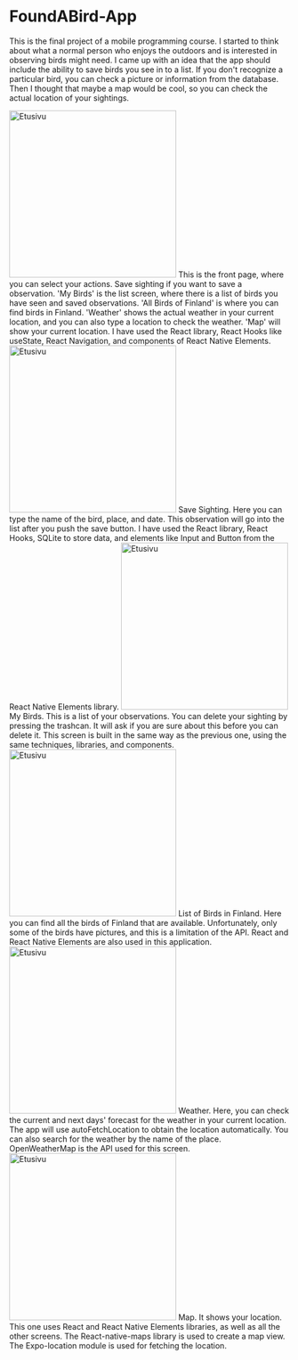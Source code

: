 # FoundABird-App
This is the final project of a mobile programming course. I started to think about what a normal person who enjoys the outdoors and is interested in observing birds might need. I came up with an idea that the app should include the ability to save birds you see in to a list. If you don't recognize a particular bird, you can check a picture or information from the database. Then I thought that maybe a map would be cool, so you can check the actual location of your sightings.
 
<img src="https://raw.githubusercontent.com/villlekorhonen/FoundABird-App/master/images/Homepage.jpg" alt="Etusivu" width="300">
This is the front page, where you can select your actions. Save sighting if you want to save a observation. 'My Birds' is the list screen, where there is a list of birds you have seen and saved observations. 'All Birds of Finland' is where you can find birds in Finland. 'Weather' shows the actual weather in your current location, and you can also type a location to check the weather. 'Map' will show your current location. I have used the React library, React Hooks like useState, React Navigation, and components of React Native Elements.

<img src="https://raw.githubusercontent.com/villlekorhonen/FoundABird-App/master/images/SavePAge.jpg" alt="Etusivu" width="300">
Save Sighting. Here you can type the name of the bird, place, and date. This observation will go into the list after you push the save button. I have used the React library, React Hooks, SQLite to store data, and elements like Input and Button from the React Native Elements library.


<img src="https://raw.githubusercontent.com/villlekorhonen/FoundABird-App/master/images/ListPage.jpg" alt="Etusivu" width="300">
My Birds. This is a list of your observations. You can delete your sighting by pressing the trashcan. It will ask if you are sure about this before you can delete it. This screen is built in the same way as the previous one, using the same techniques, libraries, and components. 


<img src="https://raw.githubusercontent.com/villlekorhonen/FoundABird-App/master/images/BirdDatabase.jpg" alt="Etusivu" width="300">
List of Birds in Finland. Here you can find all the birds of Finland that are available. Unfortunately, only some of the birds have pictures, and this is a limitation of the API. React and React Native Elements are also used in this application. 


<img src="https://raw.githubusercontent.com/villlekorhonen/FoundABird-App/master/images/WeatherPage.jpg" alt="Etusivu" width="300">
Weather. Here, you can check the current and next days' forecast for the weather in your current location. The app will use autoFetchLocation to obtain the location automatically. You can also search for the weather by the name of the place. OpenWeatherMap is the API used for this screen. 


<img src="https://raw.githubusercontent.com/villlekorhonen/FoundABird-App/master/images/MapPage.jpg" alt="Etusivu" width="300">
Map. It shows your location. This one uses React and React Native Elements libraries, as well as all the other screens. The React-native-maps library is used to create a map view. The Expo-location module is used for fetching the location.


